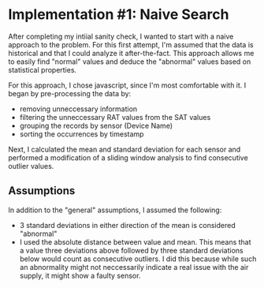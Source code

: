 # Implementation #1: Naive Search

After completing my intiial sanity check, I wanted to start with a naive approach to the problem. For this first attempt, I'm assumed that the data is historical and that I could analyze it after-the-fact. This approach allows me to easily find "normal" values and deduce the "abnormal" values based on statistical properties.

For this approach, I chose javascript, since I'm most comfortable with it. I began by pre-processing the data by:
- removing unneccessary information
- filtering the unneccessary RAT values from the SAT values
- grouping the records by sensor (Device Name)
- sorting the occurrences by timestamp

Next, I calculated the mean and standard deviation for each sensor and performed a modification of a sliding window analysis to find consecutive outlier values.

## Assumptions
In addition to the "general" assumptions, I assumed the following:
- 3 standard deviations in either direction of the mean is considered "abnormal"
- I used the absolute distance between value and mean. This means that a value three deviations above followed by three standard deviations below would count as consecutive outliers. I did this because while such an abnormality might not neccessarily indicate a real issue with the air supply, it might show a faulty sensor.